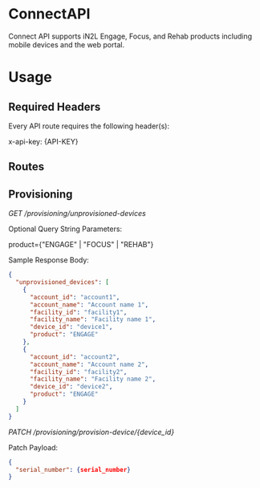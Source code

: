 # ConnectAPI

Connect API supports iN2L Engage, Focus, and Rehab products including mobile devices and the web portal.

# Usage

## Required Headers

Every API route requires the following header(s):

x-api-key: {API-KEY}

## Routes

## Provisioning

*GET /provisioning/unprovisioned-devices*

Optional Query String Parameters:

product={"ENGAGE" | "FOCUS" | "REHAB"}

Sample Response Body:

``` json
{
  "unprovisioned_devices": [
    {
      "account_id": "account1",
      "account_name": "Account name 1",
      "facility_id": "facility1",
      "facility_name": "Facility name 1",
      "device_id": "device1",
      "product": "ENGAGE"
    },
    {
      "account_id": "account2",
      "account_name": "Account name 2",
      "facility_id": "facility2",
      "facility_name": "Facility name 2",
      "device_id": "device2",
      "product": "ENGAGE"
    }
  ]
}
```

*PATCH /provisioning/provision-device/{device_id}*

Patch Payload:

``` json
{
  "serial_number": {serial_number}
}

